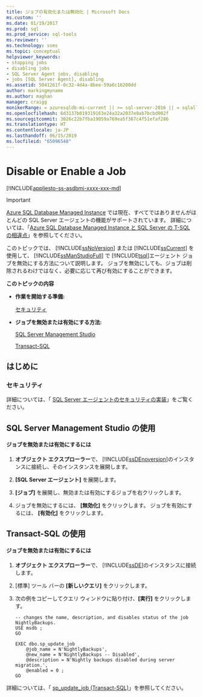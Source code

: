```yaml
---
title: ジョブの有効化または無効化 | Microsoft Docs
ms.custom: ''
ms.date: 01/19/2017
ms.prod: sql
ms.prod_service: sql-tools
ms.reviewer: ''
ms.technology: ssms
ms.topic: conceptual
helpviewer_keywords:
- stopping jobs
- disabling jobs
- SQL Server Agent jobs, disabling
- jobs [SQL Server Agent], disabling
ms.assetid: 5041261f-0c32-4d4a-8bee-59a6c16200dd
author: markingmyname
ms.author: maghan
manager: craigg
monikerRange: = azuresqldb-mi-current || >= sql-server-2016 || = sqlallproducts-allversions
ms.openlocfilehash: 6d3137b019319163e24a32a2037e9ab7bcbd002f
ms.sourcegitcommit: 3026c22b7fba19059a769ea5f367c4f51efaf286
ms.translationtype: HT
ms.contentlocale: ja-JP
ms.lasthandoff: 06/15/2019
ms.locfileid: "65096548"
---
```

# <a name="disable-or-enable-a-job"></a>Disable or Enable a Job
[!INCLUDE[appliesto-ss-asdbmi-xxxx-xxx-md](../../includes/appliesto-ss-asdbmi-xxxx-xxx-md.md)]

> [!IMPORTANT]  
> [Azure SQL Database Managed Instance](https://docs.microsoft.com/azure/sql-database/sql-database-managed-instance) では現在、すべてではありませんがほとんどの SQL Server エージェントの機能がサポートされています。 詳細については、「[Azure SQL Database Managed Instance と SQL Server の T-SQL の相違点](https://docs.microsoft.com/azure/sql-database/sql-database-managed-instance-transact-sql-information#sql-server-agent)」を参照してください。

このトピックでは、 [!INCLUDE[ssNoVersion](../../includes/ssnoversion-md.md)] または [!INCLUDE[ssCurrent](../../includes/sscurrent-md.md)] を使用して、 [!INCLUDE[ssManStudioFull](../../includes/ssmanstudiofull-md.md)] で [!INCLUDE[tsql](../../includes/tsql-md.md)]エージェント ジョブを無効にする方法について説明します。 ジョブを無効にしても、ジョブは削除されるわけではなく、必要に応じて再び有効にすることができます。  
  
**このトピックの内容**  
  
-   **作業を開始する準備:**  
  
    [セキュリティ](#Security)  
  
-   **ジョブを無効または有効にする方法:**  
  
    [SQL Server Management Studio](#SSMS)  
  
    [Transact-SQL](#TSQL)  
  
## <a name="BeforeYouBegin"></a>はじめに  
  
### <a name="Security"></a>セキュリティ  
詳細については、「 [SQL Server エージェントのセキュリティの実装](../../ssms/agent/implement-sql-server-agent-security.md)」をご覧ください。  
  
## <a name="SSMS"></a>SQL Server Management Studio の使用  
  
#### <a name="to-disable-or-enable-a-job"></a>ジョブを無効または有効にするには  
  
1.  **オブジェクト エクスプローラー**で、 [!INCLUDE[ssDEnoversion](../../includes/ssdenoversion_md.md)]のインスタンスに接続し、そのインスタンスを展開します。  
  
2.  **[SQL Server エージェント]** を展開します。  
  
3.  **[ジョブ]** を展開し、無効または有効にするジョブを右クリックします。  
  
4.  ジョブを無効にするには、 **[無効化]** をクリックします。 ジョブを有効にするには、 **[有効化]** をクリックします。  
  
## <a name="TSQL"></a>Transact-SQL の使用  
  
#### <a name="to-disable-or-enable-a-job"></a>ジョブを無効または有効にするには  
  
1.  **オブジェクト エクスプローラー**で、 [!INCLUDE[ssDE](../../includes/ssde_md.md)]のインスタンスに接続します。  
  
2.  [標準] ツール バーの **[新しいクエリ]** をクリックします。  
  
3.  次の例をコピーしてクエリ ウィンドウに貼り付け、**[実行]** をクリックします。  
  
    ```  
    -- changes the name, description, and disables status of the job NightlyBackups.  
    USE msdb ;  
    GO  
  
    EXEC dbo.sp_update_job  
        @job_name = N'NightlyBackups',  
        @new_name = N'NightlyBackups -- Disabled',  
        @description = N'Nightly backups disabled during server migration.',  
        @enabled = 0 ;  
    GO  
    ```  
  
詳細については、「 [sp_update_job (Transact-SQL)](https://msdn.microsoft.com/cbdfea38-9e42-47f3-8fc8-5978b82e2623)」を参照してください。  
  
